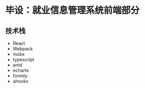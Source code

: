 # 毕设：就业信息管理系统前端部分

## 技术栈

- React
- Webpack
- mobx
- typescript
- antd
- echarts
- formily
- ahooks
